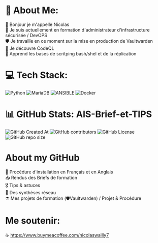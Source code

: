 #  💫 About Me:
👋 Bonjour je m'appelle Nicolas <br>🌱 Je suis actuellement en formation d'administrateur d'infrastructure sécurisée / DevOPS <br>🛡️ Je travaille en ce moment sur la mise en production de Vaultwarden <br>👀 Je découvre CodeQL <br>🤖 Apprend les bases de scritping bash/shel et de la réplication <br> 


# 💻 Tech Stack:
![Python](https://img.shields.io/badge/python-3670A0?style=for-the-badge&logo=python&logoColor=ffdd54) ![MariaDB](https://img.shields.io/badge/MariaDB-003545?style=for-the-badge&logo=mariadb&logoColor=white) ![ANSIBLE](https://img.shields.io/badge/ansible-%231A1918.svg?style=for-the-badge&logo=ansible&logoColor=white) ![Docker](https://img.shields.io/badge/docker-%230db7ed.svg?style=for-the-badge&logo=docker&logoColor=white)
# 📊 GitHub Stats: **AIS-Brief-et-TIPS**

![GitHub Created At](https://img.shields.io/github/created-at/NicolasW-7/AIS-DevOPS) ![GitHub contributors](https://img.shields.io/github/contributors/NicolasW-7/AIS-DevOPS) ![GitHub License](https://img.shields.io/github/license/NicolasW-7/AIS-DevOPS) ![GitHub repo size](https://img.shields.io/github/repo-size/NicolasW-7/AIS-DevOPS)

# About my GitHub

🧭 Procédure d'installation en Français et en Anglais <br> 📥 Rendus des Briefs de formation <br> 🎖️ Tips & astuces <br> 🔗 Des synthèses réseau <br>  ⚗️ Mes projets de formation (🛡️Vaultwarden) / Projet & Procédure <br>

# Me soutenir: 

☕ https://www.buymeacoffee.com/nicolaswailly7
